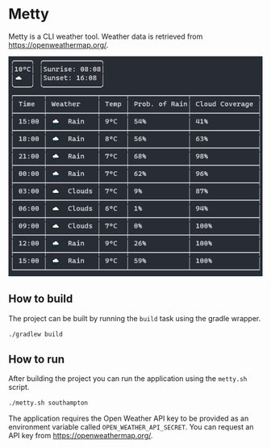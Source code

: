 # Metty

Metty is a CLI weather tool. Weather data is retrieved from https://openweathermap.org/.

![Metty screenshot](screenshot.png)

## How to build

The project can be built by running the `build` task using the gradle wrapper.

```bash
./gradlew build
```
## How to run

After building the project you can run the application using the `metty.sh` script.

```bash
./metty.sh southampton
```

The application requires the Open Weather API key to be provided as an environment variable called `OPEN_WEATHER_API_SECRET`. You can request an API key from https://openweathermap.org/. 
